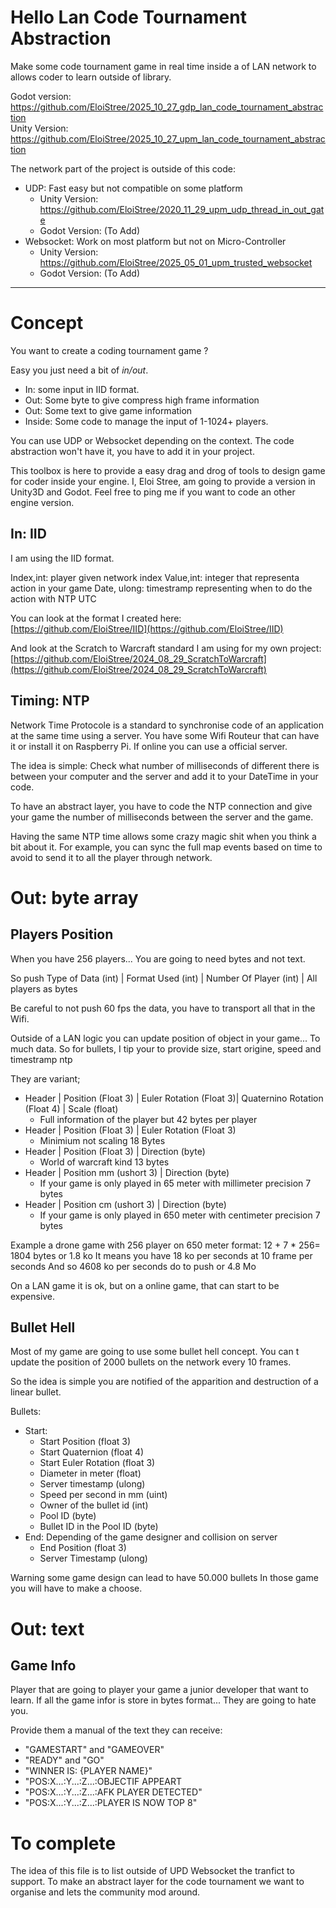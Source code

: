 # Hello Lan Code Tournament Abstraction

Make some code tournament game in real time inside a of LAN network to allows coder to learn outside of library.  
   
Godot version: https://github.com/EloiStree/2025_10_27_gdp_lan_code_tournament_abstraction  
Unity Version: https://github.com/EloiStree/2025_10_27_upm_lan_code_tournament_abstraction  
  
The network part of the project is outside of this code:  
- UDP: Fast easy but not compatible on some platform
  - Unity Version: https://github.com/EloiStree/2020_11_29_upm_udp_thread_in_out_gate
  - Godot Version: (To Add)
- Websocket: Work on most platform but not on Micro-Controller
  - Unity Version: https://github.com/EloiStree/2025_05_01_upm_trusted_websocket
  - Godot Version: (To Add)


 ---------------

# Concept

You want to create a coding tournament game ?

Easy you just need a bit of *in/out*.
  - In: some input in IID format.
  - Out: Some byte to give compress high frame information
  - Out: Some text to give game information
  - Inside: Some code to manage the input of 1-1024+ players.

You can use UDP or Websocket depending on the context.
The code abstraction won't have it, you have to add it in your project.

This toolbox is here to provide a easy drag and drog of tools to design game for coder inside your engine.
I, Eloi Stree, am going to provide a version in Unity3D and Godot.
Feel free to ping me if you want to code an other engine version.

## In: IID

I am using the IID format.

Index,int: player given network index
Value,int: integer that representa action in your game
Date, ulong: timestramp representing when to do the action with NTP UTC

You can look at the format I created here:  
[https://github.com/EloiStree/IID](https://github.com/EloiStree/IID)

And look at the Scratch to Warcraft standard I am using for my own project:  
[https://github.com/EloiStree/2024_08_29_ScratchToWarcraft](https://github.com/EloiStree/2024_08_29_ScratchToWarcraft)

## Timing: NTP

Network Time Protocole is a standard to synchronise code of an application at the same time using a server.
You have some Wifi Routeur that can have it or install it on Raspberry Pi.
If online you can use a official server.

The idea is simple: Check what number of milliseconds of different there is between your computer and the server and add it to your DateTime in your code.

To have an abstract layer, you  have to code the NTP connection and give your game the number of milliseconds between the server and the game.

Having the same NTP time allows some crazy magic shit when you think a bit about it.
For example, you can sync the full map events based on time to avoid to send it to all the player through network.


# Out: byte array

## Players Position

When you have 256 players... You are going to need bytes and not text.

So push Type of Data (int) | Format Used (int) | Number Of Player (int) | All players as bytes

Be careful to not push 60 fps the data, you have to transport all that in the Wifi.

Outside of a LAN logic you can update position of object in your game... To much data.
So for bullets, I tip your to provide size, start origine, speed and timestramp ntp

They are variant;
- Header | Position (Float 3) | Euler Rotation (Float 3)| Quaternino Rotation (Float 4) | Scale (float)
  - Full information of the player but 42 bytes per player  
- Header | Position (Float 3) | Euler Rotation (Float 3)
  - Minimium not scaling 18 Bytes  
- Header | Position (Float 3) | Direction (byte)
  - World of warcraft kind 13 bytes 
- Header | Position mm (ushort 3) | Direction (byte)
  - If your game is only played in 65 meter with millimeter precision 7 bytes 
- Header | Position cm (ushort 3) | Direction (byte)
  - If your game is only played in 650 meter with centimeter precision 7 bytes

Example a drone game with 256 player on 650 meter format:
12 + 7 * 256= 1804 bytes or 1.8 ko
It means you have 18 ko per seconds at 10 frame per seconds
And so 4608 ko per seconds do to push or 4.8 Mo

On a LAN game it is ok, but on a online game, that can start to be expensive.

## Bullet Hell

Most of my game are going to use some bullet hell concept.
You can t update the position of 2000 bullets on the network every 10 frames.

So the idea is simple you are notified of the apparition and destruction of a linear bullet.

Bullets:
- Start:
  - Start Position (float 3)
  - Start Quaternion (float 4)
  - Start Euler Rotation (float 3)
  - Diameter in meter (float)
  - Server timestamp (ulong)
  - Speed per second in mm (uint)
  - Owner of the bullet id (int)
  - Pool ID (byte)
  - Bullet ID in the Pool ID (byte)
- End: Depending of the game designer and collision on server
  - End Position (float 3)
  - Server Timestamp (ulong)

Warning some game design can lead to have 50.000 bullets
In those game you will have to make a choose.

# Out: text

## Game Info

Player that are going to player your game a junior developer that want to learn.
If all the game infor is store in bytes format... They are going to hate you.

Provide them a manual of the text they can receive:
- "GAMESTART" and "GAMEOVER" 
- "READY" and "GO"
- "WINNER IS: {PLAYER NAME}"
- "POS:X...:Y...:Z...:OBJECTIF APPEART
- "POS:X...:Y...:Z...:AFK PLAYER DETECTED"
- "POS:X...:Y...:Z...:PLAYER IS NOW TOP 8"


# To complete




The idea of this file is to list outside of UPD Websocket the tranfict to support.
To make an abstract layer for the code tournament we want to organise and lets the community mod around.
  


